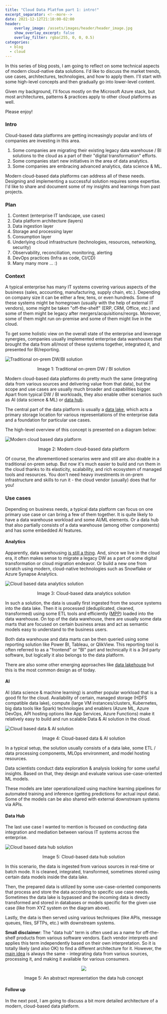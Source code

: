 ```yaml
---
title: "Cloud Data Platfom part 1: intro!"
excerpt_separator: <!--more-->
date: 2021-12-12T21:10:00-02:00
header:
    overlay_image: /assets/images/header/header_image.jpg
    show_overlay_excerpt: false
    overlay_filter: rgba(255, 0, 0, 0.5)
categories:
  - blog
  - cloud
---
```


In this series of blog posts, I am going to reflect on some technical aspects of modern cloud-native data solutions. I'd like to discuss the market trends, use cases, architectures, technologies, and how to apply them. I'll start with some high-level concepts and then gradually go into lower-level content.

Given my background, I'll focus mostly on the Microsoft Azure stack, but most architectures, patterns & practices apply to other cloud platforms as well.

Please enjoy!

<!--more-->

### Intro

Cloud-based data platforms are getting increasingly popular and lots of companies are investing in this area.

1. Some companies are migrating their existing legacy data warehouse / BI solutions to the cloud as a part of their "digital transformation" efforts.
2. Some companies start new initiatives in the area of data analytics.
3. Some companies are embracing advanced analytics, data science & ML.

Modern cloud-based data platforms can address all of these needs. Designing and implementing a successful solution requires some expertise. I'd like to share and document some of my insights and learnings from past projects.

### Plan

1. Context (enterprise IT landscape, use cases)
2. Data platform architecture (layers)
3. Data ingestion layer
4. Storage and processing layer
5. Consumption layer
6. Underlying cloud infrastructure (technologies, resources, networking, security)
7. Observability, reconciliation, monitoring, alerting
8. DevOps practices (Infra as code, CI/CD)
9. Many many more ... :)

### Context

A typical enterprise has many IT systems covering various aspects of the business (sales, accounting, manufacturing, supply chain, etc.). Depending on company size it can be either a few, tens, or even hundreds. Some of these systems might be homegrown (usually with the help of external IT vendors), some might be taken "off-the-shelf" (ERP, CRM, Office, etc.) and some of them might be legacy after mergers/acquisitions/reorgs. Moreover, some of them might run on-premise and some of them might live in the cloud.

To get some holistic view on the overall state of the enterprise and leverage synergies, companies usually implemented enterprise data warehouses that brought the data from all/most of these systems together, integrated it, and presented for BI/reporting.

![Traditional on-prem DW/BI solution](/assets/images/2021-12-12-cdp-intro/traditional-bi.svg)
<p style="text-align: center;">Image 1: Traditional on-prem DW / BI solution</p>

Modern cloud-based data platforms do pretty much the same (integrating data from various sources and delivering value from that data), but the scope and use cases are usually much broader and capabilities bigger. Apart from typical DW / BI workloads, they also enable other scenarios such as AI (data science & ML) or [data hub](https://towardsdatascience.com/what-is-a-data-hub-41d2ac34c270).

The central part of the data platform is usually a [data lake](https://databricks.com/discover/data-lakes/introduction), which acts a primary storage location for various representations of the enterprise data and a foundation for particular use cases. 

The high-level overview of this concept is presented on a diagram below:

![Modern cloud based data platform](/assets/images/2021-12-12-cdp-intro/use-cases.svg)
<p style="text-align: center;">Image 2: Modern cloud-based data platform</p>

Of course, the aforementioned scenarios were and still are also doable in a traditional on-prem setup. But now it's much easier to build and run them in the cloud thanks to its elasticity, scalability, and rich ecosystem of managed tools and resources. You don't need heavy investments in on-prem infrastructure and skills to run it - the cloud vendor (usually) does that for you!

### Use cases

Depending on business needs, a typical data platform can focus on one primary use case or can bring a few of them together. It is quite likely to have a data warehouse workload and some AI/ML elements. Or a data hub that also partially consists of a data warehouse (among other components) and has some embedded AI features.


#### Analytics

Apparently, data warehousing [is still a thing](https://www.linkedin.com/pulse/data-lake-architecture-bill-inmon/). And, since we live in the cloud era, it often makes sense to migrate a legacy DW as a part of some digital transformation or cloud migration endeavor. Or build a new one from scratch using modern, cloud-native technologies such as Snowflake or Azure Synapse Analytics.

![Cloud based data analytics solution](/assets/images/2021-12-12-cdp-intro/analytics.svg)
<p style="text-align: center;">Image 3: Cloud-based data analytics solution</p>

In such a solution, the data is usually first ingested from the source systems into the data lake. Then it is processed (deduplicated, cleaned, transformed) using some ETL tools and efficiently ([MPP](https://www.sisense.com/glossary/mpp-database/)) loaded into the data warehouse. On top of the data warehouse, there are usually some data marts that are focused on certain business areas and act as semantic models easy to understand to the business users.

Both data warehouse and data marts can be then queried using some reporting solution like Power BI, Tableau, or QlikView. This reporting tool is often referred to as a "frontend" or "BI" part and technically it is a 3rd party software, but logically it also belongs to the data platform.

There are also some other emerging approaches like [data lakehouse](https://databricks.com/blog/2020/01/30/what-is-a-data-lakehouse.html) but this is the most common design as of today.

#### AI

AI (data science & machine learning) is another popular workload that is a good fit for the cloud. Availability of certain, managed storage (HDFS compatible data lake), compute (large VM instances/clusters, Kubernetes, big data tools like Spark) technologies and enablers (Azure ML, Azure DevOps, API hosting options like App Services, Azure Functions) make it relatively easy to build and run scalable Data & AI solution in the cloud.

![Cloud based data & AI solution](/assets/images/2021-12-12-cdp-intro/ai.svg)
<p style="text-align: center;">Image 4: Cloud-based data & AI solution</p>

In a typical setup, the solution usually consists of a data lake, some ETL / data processing components, MLOps environment, and model hosting resources. 

Data scientists conduct data exploration & analysis looking for some useful insights. Based on that, they design and evaluate various use-case-oriented ML models.

These models are later operationalized using machine learning pipelines for automated training and inference (getting predictions for actual input data). Some of the models can be also shared with external downstream systems via APIs.

#### Data Hub

The last use case I wanted to mention is focused on conducting data integration and mediation between various IT systems across the enterprise.

![Cloud based data hub solution](/assets/images/2021-12-12-cdp-intro/data-hub.svg)
<p style="text-align: center;">Image 5: Cloud-based data hub solution</p>

In this scenario, the data is ingested from various sources in real-time or batch mode. It is cleaned, integrated, transformed, sometimes stored using certain data models inside the data lake.

Then, the prepared data is utilized by some use-case-oriented components that process and store the data according to specific use case needs. Sometimes the data lake is bypassed and the incoming data is directly transformed and stored in databases or models specific for the given use case (like from XYZ system on the diagram above).

Lastly, the data is then served using various techniques (like APIs, message queues, files, SFTPs, etc.) with downstream systems.

**Small disclaimer**: The "data hub" term is often used as a name for off-the-shelf products from various software vendors. Each vendor interprets and applies this term independently based on their own interpretation. So it is totally likely (and also OK) to find a different architecture for it. However, the <ins>main idea</ins> is always the same - integrating data from various sources, processing it, and making it available for various consumers.
<p align="center">
  <img src="/assets/images/2021-12-12-cdp-intro/data-hub-abstract.svg" />
</p>
<p style="text-align: center;">Image 5: An abstract representation the data hub concept</p>

#### Follow up

In the next post, I am going to discuss a bit more detailed architecture of a modern, cloud-based data platform.